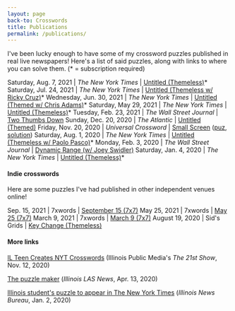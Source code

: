 ```yaml
---
layout: page
back-to: Crosswords
title: Publications
permalink: /publications/
---
```


I've been lucky enough to have some of my crossword puzzles published in real live newspapers! Here's a list of said puzzles, along with links to where you can solve them. (* = subscription required)

Saturday, Aug. 7, 2021 | _The New York Times_ | [Untitled (Themeless)](https://www.nytimes.com/crosswords/game/daily/2021/08/07)*
Saturday, Jul. 24, 2021 | _The New York Times_ | [Untitled (Themeless w/ Ricky Cruz)](https://www.nytimes.com/crosswords/game/daily/2021/07/24)*
Wednesday, Jun. 30, 2021 | _The New York Times_ | [Untitled (Themed w/ Chris Adams)](https://www.nytimes.com/crosswords/game/daily/2021/06/30)*
Saturday, May 29, 2021 | _The New York Times_ | [Untitled (Themeless)](https://www.nytimes.com/crosswords/game/daily/2021/05/29)*
Tuesday, Feb. 23, 2021 | _The Wall Street Journal_ | [Two Thumbs Down](https://www.wsj.com/articles/two-thumbs-down-tuesday-crossword-february-23-11614006930)
Sunday, Dec. 20, 2020 | _The Atlantic_ | [Untitled (Themed)](https://www.theatlantic.com/free-daily-crossword-puzzle/?id=atlantic_20201220&set=atlantic&puzzleType=crossword)
Friday, Nov. 20, 2020 | _Universal Crossword_ | [Small Screen](/assets/pdf/smallscreen.pdf) ([puz](/assets/puz/smallscreen.puz), [solution](/assets/pdf/smallscreensolution.pdf))
Saturday, Aug. 1, 2020 | _The New York Times_ | [Untitled (Themeless w/ Paolo Pasco)](https://www.nytimes.com/crosswords/game/daily/2020/08/01)*
Monday, Feb. 3, 2020 | _The Wall Street Journal_ | [Dynamic Range (w/ Joey Swidler)](https://blogs.wsj.com/puzzle/2020/02/03/dynamic-range-monday-crossword-february-3/)
Saturday, Jan. 4, 2020 | _The New York Times_ | [Untitled (Themeless)](https://www.nytimes.com/crosswords/game/daily/2020/01/04)*

#### Indie crosswords

Here are some puzzles I've had published in other independent venues online!

Sep. 15, 2021 | 7xwords | [September 15 (7x7)](https://www.7xwords.com/daily/09/09-15.html)
May 25, 2021 | 7xwords | [May 25 (7x7)](https://www.7xwords.com/daily/05/05-25.html)
March 9, 2021 | 7xwords | [March 9 (7x7)](https://www.7xwords.com/daily/03/03-09.html)
August 19, 2020 | Sid's Grids | [Key Change (Themeless)](https://www.sidsgrids.com/post/puzzle-43-key-change-themeless-by-adam-aaronson)

#### More links

[IL Teen Creates NYT Crosswords](https://will.illinois.edu/21stshow/story/il-teen-creates-nyt-crosswords) (Illinois Public Media's _The 21st Show_, Nov. 12, 2020)

[The puzzle maker](https://las.illinois.edu/news/2020-04-13/puzzle-maker) (_Illinois LAS News_, Apr. 13, 2020)

[Illinois student's puzzle to appear in The New York Times](https://news.illinois.edu/view/6367/805278) (_Illinois News Bureau_, Jan. 2, 2020)